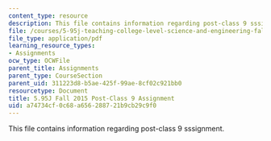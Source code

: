 ```yaml
---
content_type: resource
description: This file contains information regarding post-class 9 sssignment.
file: /courses/5-95j-teaching-college-level-science-and-engineering-fall-2015/a74734cf0c68a656288721b9cb29c9f0_MIT5_95JF15_Assignment9.pdf
file_type: application/pdf
learning_resource_types:
- Assignments
ocw_type: OCWFile
parent_title: Assignments
parent_type: CourseSection
parent_uid: 311223d8-b5ae-425f-99ae-8cf02c921bb0
resourcetype: Document
title: 5.95J Fall 2015 Post-Class 9 Assignment
uid: a74734cf-0c68-a656-2887-21b9cb29c9f0
---
```

This file contains information regarding post-class 9 sssignment.

